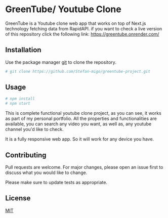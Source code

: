 # GreenTube/ Youtube Clone

GreenTube is a Youtube clone web app that works on top of Next.js technology fetching data from RapidAPI. 
if you want to check a live version of this repository click the following link: 
https://greentube.onrender.com/

## Installation

Use the package manager [git](https://git-scm.com) to clone the repository.

```bash
# git clone https://github.com/Stefan-migo/greentube-project.git
```

## Usage

```bash
# npm install
# npm start
```
This is complete functional youtube clone project, as you can see, it works as part of my personal portfolio. All the properties and functionalities are available, you can search any video you want, as well as, any youtube channel you'd like to check.

It is a fully responsive web app. So it will work for any device you have.

## Contributing
 
Pull requests are welcome. For major changes, please open an issue first to discuss what you would like to change.

Please make sure to update tests as appropriate.

## License
[MIT](https://github.com/Stefan-migo)
